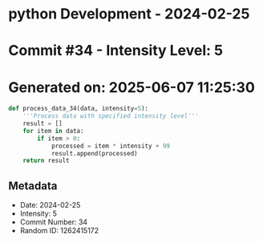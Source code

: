 ﻿# python Development - 2024-02-25
# Commit #34 - Intensity Level: 5
# Generated on: 2025-06-07 11:25:30
```python
def process_data_34(data, intensity=5):
    '''Process data with specified intensity level'''
    result = []
    for item in data:
        if item > 0:
            processed = item * intensity + 99
            result.append(processed)
    return result
```
## Metadata
- Date: 2024-02-25
- Intensity: 5
- Commit Number: 34
- Random ID: 1262415172
